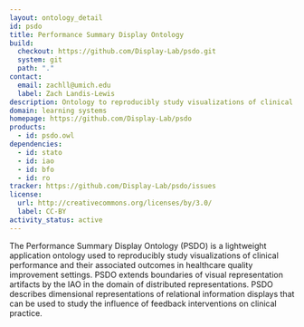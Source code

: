 ```yaml
---
layout: ontology_detail
id: psdo
title: Performance Summary Display Ontology
build:
  checkout: https://github.com/Display-Lab/psdo.git
  system: git
  path: "."
contact:
  email: zachll@umich.edu
  label: Zach Landis-Lewis
description: Ontology to reproducibly study visualizations of clinical performance
domain: learning systems
homepage: https://github.com/Display-Lab/psdo
products:
  - id: psdo.owl
dependencies:
  - id: stato
  - id: iao
  - id: bfo
  - id: ro
tracker: https://github.com/Display-Lab/psdo/issues
license:
  url: http://creativecommons.org/licenses/by/3.0/
  label: CC-BY
activity_status: active
---
```


The Performance Summary Display Ontology (PSDO) is a lightweight application ontology used to
reproducibly study visualizations of clinical performance and their associated outcomes in 
healthcare quality improvement settings. 
PSDO extends boundaries of visual representation artifacts by the IAO in the domain of distributed
representations. 
PSDO describes dimensional representations of relational information displays that can be used to
study the influence of feedback interventions on clinical practice.
